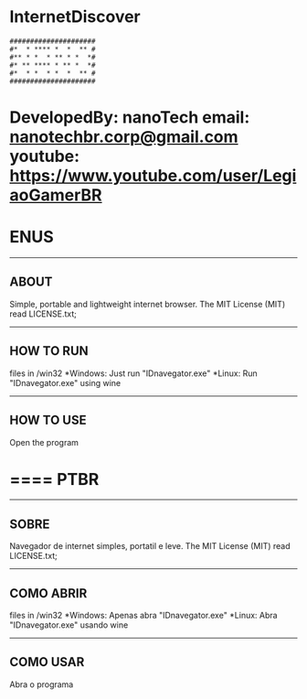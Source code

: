 # InternetDiscover
```
#####################
#*  * **** *  *  ** #
#** * *  * ** * *  *#
#* ** **** * ** *  *#
#*  * *  * *  *  ** #
#####################
```
DevelopedBy: nanoTech
email: nanotechbr.corp@gmail.com
youtube: https://www.youtube.com/user/LegiaoGamerBR
====
ENUS
====
-------------------------------------------------------
ABOUT
-------------------------------------------------------
Simple, portable and lightweight internet browser.
The MIT License (MIT) read LICENSE.txt;	


-------------------------------------------------------
HOW TO RUN
-------------------------------------------------------
files in /win32
*Windows: Just run "IDnavegator.exe"
*Linux: Run "IDnavegator.exe" using wine

-------------------------------------------------------
HOW TO USE
-------------------------------------------------------
Open the program

====
PTBR
====
-------------------------------------------------------
SOBRE
-------------------------------------------------------
Navegador de internet simples, portatil e leve.
The MIT License (MIT) read LICENSE.txt;	


-------------------------------------------------------
COMO ABRIR
-------------------------------------------------------
files in /win32
*Windows: Apenas abra "IDnavegator.exe"
*Linux: Abra "IDnavegator.exe" usando wine

-------------------------------------------------------
COMO USAR
-------------------------------------------------------
Abra o programa

